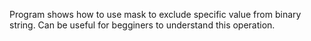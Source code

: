 Program shows how to use mask to exclude specific value from binary string. Can be useful for begginers to understand this operation.
